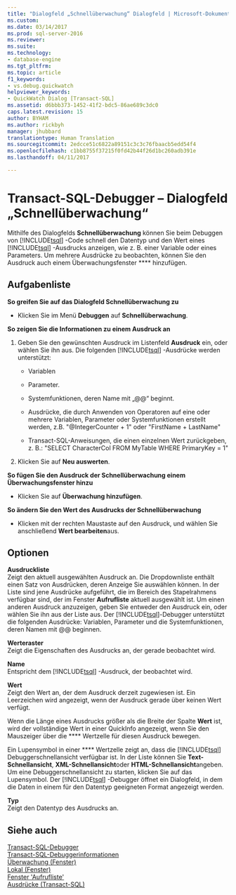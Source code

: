 ```yaml
---
title: "Dialogfeld „Schnellüberwachung“ Dialogfeld | Microsoft-Dokumentation"
ms.custom: 
ms.date: 03/14/2017
ms.prod: sql-server-2016
ms.reviewer: 
ms.suite: 
ms.technology:
- database-engine
ms.tgt_pltfrm: 
ms.topic: article
f1_keywords:
- vs.debug.quickwatch
helpviewer_keywords:
- QuickWatch Dialog [Transact-SQL]
ms.assetid: d6bbb373-1452-41f2-bdc5-86ae689c3dc0
caps.latest.revision: 15
author: BYHAM
ms.author: rickbyh
manager: jhubbard
translationtype: Human Translation
ms.sourcegitcommit: 2edcce51c6822a89151c3c3c76fbaacb5edd54f4
ms.openlocfilehash: c1bb8755f37215f0fd42b44f26d1bc260adb391e
ms.lasthandoff: 04/11/2017

---
```

# <a name="transact-sql-debugger---quickwatch-dialog-box"></a>Transact-SQL-Debugger – Dialogfeld „Schnellüberwachung“
  Mithilfe des Dialogfelds **Schnellüberwachung** können Sie beim Debuggen von [!INCLUDE[tsql](../../includes/tsql-md.md)] -Code schnell den Datentyp und den Wert eines [!INCLUDE[tsql](../../includes/tsql-md.md)] -Ausdrucks anzeigen, wie z. B. einer Variable oder eines Parameters. Um mehrere Ausdrücke zu beobachten, können Sie den Ausdruck auch einem Überwachungsfenster **** hinzufügen.  
  
## <a name="task-list"></a>Aufgabenliste  
 **So greifen Sie auf das Dialogfeld Schnellüberwachung zu**  
  
-   Klicken Sie im Menü **Debuggen** auf **Schnellüberwachung**.  
  
 **So zeigen Sie die Informationen zu einem Ausdruck an**  
  
1.  Geben Sie den gewünschten Ausdruck im Listenfeld **Ausdruck** ein, oder wählen Sie ihn aus. Die folgenden [!INCLUDE[tsql](../../includes/tsql-md.md)] -Ausdrücke werden unterstützt:  
  
    -   Variablen  
  
    -   Parameter.  
  
    -   Systemfunktionen, deren Name mit „@@“ beginnt.  
  
    -   Ausdrücke, die durch Anwenden von Operatoren auf eine oder mehrere Variablen, Parameter oder Systemfunktionen erstellt werden, z.B. "@IntegerCounter + 1" oder "FirstName + LastName"  
  
    -   Transact-SQL-Anweisungen, die einen einzelnen Wert zurückgeben, z. B.: "SELECT CharacterCol FROM MyTable WHERE PrimaryKey = 1"  
  
2.  Klicken Sie auf **Neu auswerten**.  
  
 **So fügen Sie den Ausdruck der Schnellüberwachung einem Überwachungsfenster hinzu**  
  
-   Klicken Sie auf **Überwachung hinzufügen**.  
  
 **So ändern Sie den Wert des Ausdrucks der Schnellüberwachung**  
  
-   Klicken mit der rechten Maustaste auf den Ausdruck, und wählen Sie anschließend **Wert bearbeiten**aus.  
  
## <a name="options"></a>Optionen  
 **Ausdruckliste**  
 Zeigt den aktuell ausgewählten Ausdruck an. Die Dropdownliste enthält einen Satz von Ausdrücken, deren Anzeige Sie auswählen können. In der Liste sind jene Ausdrücke aufgeführt, die im Bereich des Stapelrahmens verfügbar sind, der im Fenster **Aufrufliste** aktuell ausgewählt ist. Um einen anderen Ausdruck anzuzeigen, geben Sie entweder den Ausdruck ein, oder wählen Sie ihn aus der Liste aus. Der [!INCLUDE[tsql](../../includes/tsql-md.md)]-Debugger unterstützt die folgenden Ausdrücke: Variablen, Parameter und die Systemfunktionen, deren Namen mit @@ beginnen.  
  
 **Werteraster**  
 Zeigt die Eigenschaften des Ausdrucks an, der gerade beobachtet wird.  
  
 **Name**  
 Entspricht dem [!INCLUDE[tsql](../../includes/tsql-md.md)] -Ausdruck, der beobachtet wird.  
  
 **Wert**  
 Zeigt den Wert an, der dem Ausdruck derzeit zugewiesen ist. Ein Leerzeichen wird angezeigt, wenn der Ausdruck gerade über keinen Wert verfügt.  
  
 Wenn die Länge eines Ausdrucks größer als die Breite der Spalte **Wert** ist, wird der vollständige Wert in einer QuickInfo angezeigt, wenn Sie den Mauszeiger über die **** Wertzelle für diesen Ausdruck bewegen.  
  
 Ein Lupensymbol in einer **** Wertzelle zeigt an, dass die [!INCLUDE[tsql](../../includes/tsql-md.md)] Debuggerschnellansicht verfügbar ist. In der Liste können Sie **Text-Schnellansicht**, **XML-Schnellansicht**oder **HTML-Schnellansicht**angeben. Um eine Debuggerschnellansicht zu starten, klicken Sie auf das Lupensymbol. Der [!INCLUDE[tsql](../../includes/tsql-md.md)] -Debugger öffnet ein Dialogfeld, in dem die Daten in einem für den Datentyp geeigneten Format angezeigt werden.  
  
 **Typ**  
 Zeigt den Datentyp des Ausdrucks an.  
  
## <a name="see-also"></a>Siehe auch  
 [Transact-SQL-Debugger](../../relational-databases/scripting/transact-sql-debugger.md)   
 [Transact-SQL-Debuggerinformationen](../../relational-databases/scripting/transact-sql-debugger-information.md)   
 [Überwachung (Fenster)](../../relational-databases/scripting/transact-sql-debugger-watch-window.md)   
 [Lokal (Fenster)](../../relational-databases/scripting/transact-sql-debugger-locals-window.md)   
 [Fenster 'Aufrufliste'](../../relational-databases/scripting/transact-sql-debugger-call-stack-window.md)   
 [Ausdrücke &#40;Transact-SQL&#41;](../../t-sql/language-elements/expressions-transact-sql.md)  
  
  
